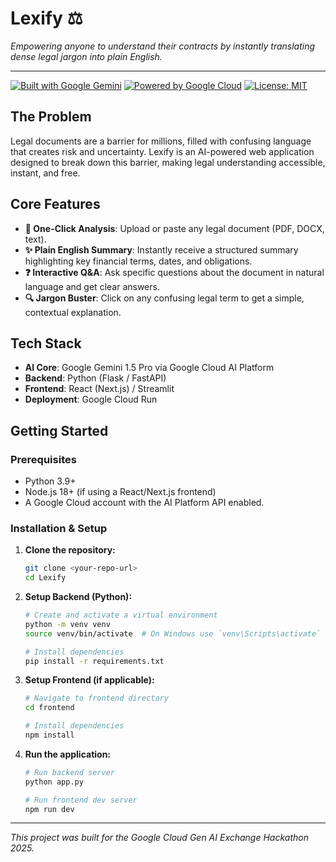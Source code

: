 # Lexify ⚖️

*Empowering anyone to understand their contracts by instantly translating dense legal jargon into plain English.*

---

[![Built with Google Gemini](https://img.shields.io/badge/Built%20with-Google%20Gemini-4285F4?style=for-the-badge&logo=google&logoColor=white)](https://ai.google.dev/)
[![Powered by Google Cloud](https://img.shields.io/badge/Powered%20by-Google%20Cloud-FBBC05?style=for-the-badge&logo=google-cloud&logoColor=white)](https://cloud.google.com/)
[![License: MIT](https://img.shields.io/badge/License-MIT-green.svg?style=for-the-badge)](https://opensource.org/licenses/MIT)

## The Problem

Legal documents are a barrier for millions, filled with confusing language that creates risk and uncertainty. Lexify is an AI-powered web application designed to break down this barrier, making legal understanding accessible, instant, and free.

## Core Features

* **📄 One-Click Analysis**: Upload or paste any legal document (PDF, DOCX, text).
* **✨ Plain English Summary**: Instantly receive a structured summary highlighting key financial terms, dates, and obligations.
* **❓ Interactive Q&A**: Ask specific questions about the document in natural language and get clear answers.
* **🔍 Jargon Buster**: Click on any confusing legal term to get a simple, contextual explanation.

## Tech Stack

* **AI Core**: Google Gemini 1.5 Pro via Google Cloud AI Platform
* **Backend**: Python (Flask / FastAPI)
* **Frontend**: React (Next.js) / Streamlit
* **Deployment**: Google Cloud Run

## Getting Started

### Prerequisites

* Python 3.9+
* Node.js 18+ (if using a React/Next.js frontend)
* A Google Cloud account with the AI Platform API enabled.

### Installation & Setup

1.  **Clone the repository:**
    ```sh
    git clone <your-repo-url>
    cd Lexify
    ```

2.  **Setup Backend (Python):**
    ```sh
    # Create and activate a virtual environment
    python -m venv venv
    source venv/bin/activate  # On Windows use `venv\Scripts\activate`

    # Install dependencies
    pip install -r requirements.txt
    ```

3.  **Setup Frontend (if applicable):**
    ```sh
    # Navigate to frontend directory
    cd frontend

    # Install dependencies
    npm install
    ```

4.  **Run the application:**
    ```sh
    # Run backend server
    python app.py

    # Run frontend dev server
    npm run dev
    ```

---
*This project was built for the Google Cloud Gen AI Exchange Hackathon 2025.*
